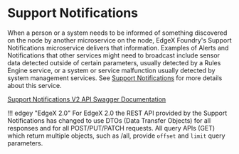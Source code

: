 # Support Notifications

When a person or a system needs to be informed of something discovered on the node by another microservice on the node, EdgeX Foundry's Support Notifications microservice delivers that information. Examples of Alerts and Notifications that other services might need to broadcast include sensor data detected outside of certain parameters, usually detected by a Rules Engine service, or a system or service malfunction usually detected by system management services.  See [Support Notifications](../../microservices/support/notifications/Ch-AlertsNotifications.md) for more details about this service.

[Support Notifications V2 API Swagger Documentation](https://app.swaggerhub.com/apis-docs/EdgeXFoundry1/support-notifications/2.3.0)

!!! edgey "EdgeX 2.0"
    For EdgeX 2.0 the REST API provided by the Support Notifications has changed to use DTOs (Data Transfer Objects) for all responses and for all POST/PUT/PATCH requests. All query APIs (GET) which return multiple objects, such as /all, provide `offset` and `limit` query parameters.

